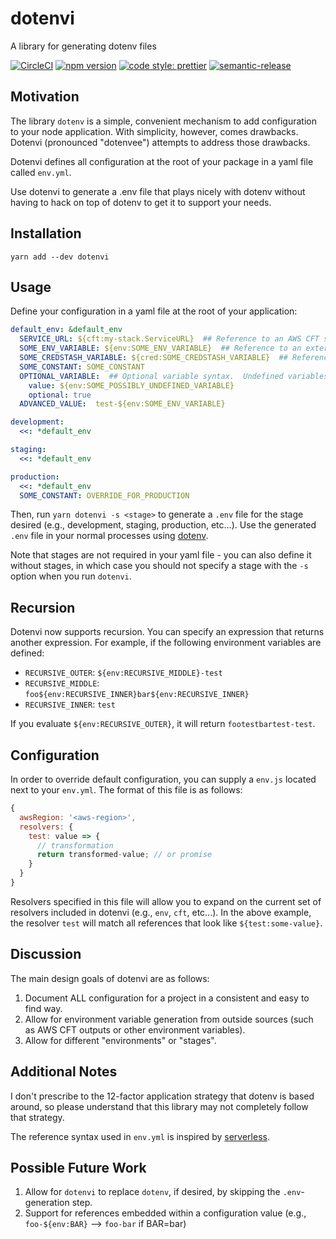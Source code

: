 # dotenvi
A library for generating dotenv files

[![CircleCI](https://circleci.com/gh/b3ross/dotenvi/tree/master.svg?style=svg)](https://circleci.com/gh/b3ross/dotenvi/tree/master)
[![npm version](https://badge.fury.io/js/dotenvi.svg)](https://badge.fury.io/js/dotenvi)
[![code style: prettier](https://img.shields.io/badge/code_style-prettier-ff69b4.svg?style=flat-square)](https://github.com/prettier/prettier)
[![semantic-release](https://img.shields.io/badge/%20%20%F0%9F%93%A6%F0%9F%9A%80-semantic--release-e10079.svg)](https://github.com/semantic-release/semantic-release)

## Motivation
The library `dotenv` is a simple, convenient mechanism to add configuration to your node application.  With simplicity, however, comes drawbacks.  Dotenvi (pronounced "dotenvee") attempts to address those drawbacks.

Dotenvi defines all configuration at the root of your package in a yaml file called `env.yml`.

Use dotenvi to generate a .env file that plays nicely with dotenv without having to hack on top of dotenv to get it to support your needs.

## Installation

```
yarn add --dev dotenvi
```

## Usage

Define your configuration in a yaml file at the root of your application:

```yaml
default_env: &default_env
  SERVICE_URL: ${cft:my-stack.ServiceURL}  ## Reference to an AWS CFT stack output
  SOME_ENV_VARIABLE: ${env:SOME_ENV_VARIABLE}  ## Reference to an external environment variable
  SOME_CREDSTASH_VARIABLE: ${cred:SOME_CREDSTASH_VARIABLE}  ## Reference to a credstash key
  SOME_CONSTANT: SOME_CONSTANT
  OPTIONAL_VARIABLE:  ## Optional variable syntax.  Undefined variables will otherwise cause failures
    value: ${env:SOME_POSSIBLY_UNDEFINED_VARIABLE}
    optional: true
  ADVANCED_VALUE:  test-${env:SOME_ENV_VARIABLE}

development:
  <<: *default_env

staging:
  <<: *default_env

production:
  <<: *default_env
  SOME_CONSTANT: OVERRIDE_FOR_PRODUCTION
```

Then, run `yarn dotenvi -s <stage>` to generate a `.env` file for the stage desired (e.g., development, staging, production, etc...).  Use the generated `.env` file in your normal processes using [dotenv](https://github.com/motdotla/dotenv). 

Note that stages are not required in your yaml file - you can also define it without stages, in which case you should not specify a stage with the `-s` option when you run `dotenvi`.


## Recursion

Dotenvi now supports recursion.  You can specify an expression that returns another expression.  For example, if the following environment variables are defined:

* `RECURSIVE_OUTER`: `${env:RECURSIVE_MIDDLE}-test`
* `RECURSIVE_MIDDLE`: `foo${env:RECURSIVE_INNER}bar${env:RECURSIVE_INNER}`
* `RECURSIVE_INNER`: `test`

If you evaluate `${env:RECURSIVE_OUTER}`, it will return `footestbartest-test`.

## Configuration

In order to override default configuration, you can supply a `env.js` located next to your `env.yml`.  The format of this file is as follows:

```javascript
{
  awsRegion: '<aws-region>',
  resolvers: {
    test: value => {
      // transformation
      return transformed-value; // or promise
    }
  }
}
```

Resolvers specified in this file will allow you to expand on the current set of resolvers included in dotenvi (e.g., `env`, `cft`, etc...).  In the above example, the resolver `test` will match all references that look like `${test:some-value}`.

## Discussion

The main design goals of dotenvi are as follows:

1. Document ALL configuration for a project in a consistent and easy to find way.
2. Allow for environment variable generation from outside sources (such as AWS CFT outputs or other environment variables).
3. Allow for different "environments" or "stages".

## Additional Notes

I don't prescribe to the 12-factor application strategy that dotenv is based around, so please understand that this library may not completely follow that strategy.

The reference syntax used in `env.yml` is inspired by [serverless](https://github.com/serverless/serverless).

## Possible Future Work

1. Allow for `dotenvi` to replace `dotenv`, if desired, by skipping the `.env`-generation step.
2. Support for references embedded within a configuration value (e.g., `foo-${env:BAR}` --> `foo-bar` if BAR=bar)

